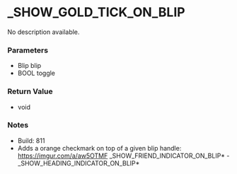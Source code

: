 # _SHOW_GOLD_TICK_ON_BLIP

No description available.

### Parameters
* Blip blip
* BOOL toggle

### Return Value
* void

### Notes
* Build: 811
* Adds a orange checkmark on top of a given blip handle: https://imgur.com/a/aw5OTMF
_SHOW_FRIEND_INDICATOR_ON_BLIP* - _SHOW_HEADING_INDICATOR_ON_BLIP*

